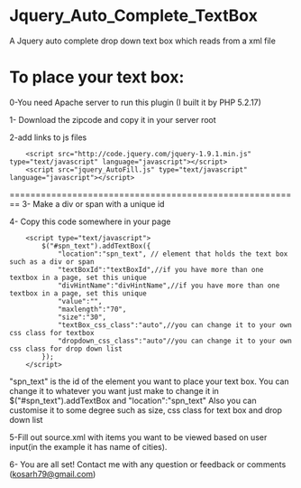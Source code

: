 Jquery_Auto_Complete_TextBox
============================

A Jquery auto complete drop down text box which reads from a xml file


To place your text box:
========================================================
0-You need Apache server to run this plugin (I built it by PHP 5.2.17)

1- Download the zipcode and copy it in your server root

2-add links to js files

        <script src="http://code.jquery.com/jquery-1.9.1.min.js" type="text/javascript" language="javascript"></script>
        <script src="jquery_AutoFill.js" type="text/javascript" language="javascript"></script>
========================================================
3- Make a div or span with a unique id

4- Copy this code somewhere in your page

        <script type="text/javascript">
            $("#spn_text").addTextBox({     
                "location":"spn_text", // element that holds the text box such as a div or span
                "textBoxId":"textBoxId",//if you have more than one textbox in a page, set this unique
                "divHintName":"divHintName",//if you have more than one textbox in a page, set this unique
                "value":"",
                "maxlength":"70",
                "size":"30",
                "textBox_css_class":"auto",//you can change it to your own css class for textbox
                "dropdown_css_class":"auto"//you can change it to your own css class for drop down list
            });
        </script>
        
"spn_text" is the id of the element you want to place your text box. You can change it to whatever you want
just make to change it in $("#spn_text").addTextBox and "location":"spn_text"
Also you can customise it to some degree such as size, css class for text box and drop down list

5-Fill out source.xml with items you want to be viewed based on user input(in the example it has name of cities). 

6- You are all set! Contact me with any question or feedback or comments (kosarh79@gmail.com)
